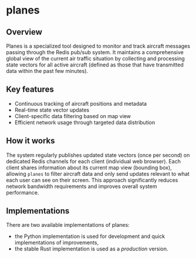# planes

## Overview

Planes is a specialized tool designed to monitor and track aircraft messages passing through the Redis pub/sub system. It maintains a comprehensive global view of the current air traffic situation by collecting and processing state vectors for all active aircraft (defined as those that have transmitted data within the past few minutes).

## Key features

- Continuous tracking of aircraft positions and metadata
- Real-time state vector updates
- Client-specific data filtering based on map view
- Efficient network usage through targeted data distribution

## How it works

The system regularly publishes updated state vectors (once per second) on dedicated Redis channels for each client (individual web browser). Each client shares information about its current map view (bounding box), allowing `planes` to filter aircraft data and only send updates relevant to what each user can see on their screen. This approach significantly reduces network bandwidth requirements and improves overall system performance.

## Implementations

There are two available implementations of planes:

- the Python implementation is used for development and quick implementations of improvements,
- the stable Rust implementation is used as a _production_ version.
